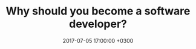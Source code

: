 ---
layout: post
title:  "Why should you become a software developer?"
date:   2017-07-05 17:00:00 +0300
image: /assets/placeholder.png
categories: jekyll update
comments: true
---